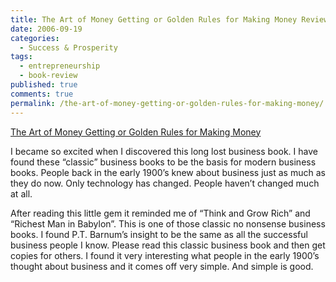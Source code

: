 ```yaml
---
title: The Art of Money Getting or Golden Rules for Making Money Review
date: 2006-09-19
categories:
  - Success & Prosperity
tags:
  - entrepreneurship
  - book-review
published: true
comments: true
permalink: /the-art-of-money-getting-or-golden-rules-for-making-money/
---
```

[The Art of Money Getting or Golden Rules for Making Money](https://amzn.to/3VUgjjK)

I became so excited when I discovered this long lost business book. I have found these “classic” business books to be the basis for modern business books. People back in the early 1900’s knew about business just as much as they do now. Only technology has changed. People haven’t changed much at all.

After reading this little gem it reminded me of “Think and Grow Rich” and “Richest Man in Babylon”. This is one of those classic no nonsense business books. I found P.T. Barnum’s insight to be the same as all the successful business people I know.   Please read this classic business book and then get copies for others. I found it very interesting what people in the early 1900’s thought about business and it comes off very simple. And simple is good.